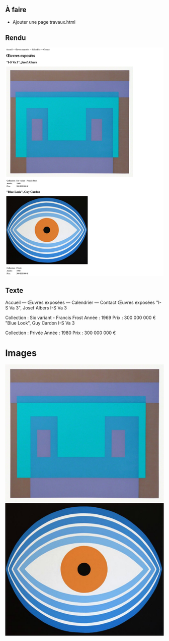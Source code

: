 ## À faire

- Ajouter une page travaux.html

## Rendu

![](../assets/images/exercices/exo-02/index.jpg)

## Texte

Accueil — Œuvres exposées — Calendrier — Contact
Œuvres exposées
"I-S Va 3", Josef Albers
I-S Va 3

Collection : Six variant - Francis Frost
Année : 1969
Prix : 300 000 000 €
"Blue Look", Guy Cardon
I-S Va 3

Collection : Privée
Année : 1980
Prix : 300 000 000 €

# Images

![](../assets/images/exercices/exo-02/albers.jpeg)
![](../assets/images/exercices/exo-02/cardon.png)
